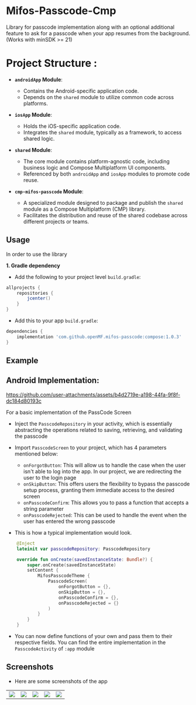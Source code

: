 # Mifos-Passcode-Cmp
Library for passcode implementation along with an optional additional feature to ask for a passcode when your app resumes from the background. (Works with minSDK >= 21)

# Project Structure :

- **`androidApp` Module**:
  - Contains the Android-specific application code.
  - Depends on the `shared` module to utilize common code across platforms.

- **`iosApp` Module**:
  - Holds the iOS-specific application code.
  - Integrates the `shared` module, typically as a framework, to access shared logic.

- **`shared` Module**:
  - The core module contains platform-agnostic code, including business logic and Compose Multiplatform UI components.
  - Referenced by both `androidApp` and `iosApp` modules to promote code reuse.

- **`cmp-mifos-passcode` Module**:
  - A specialized module designed to package and publish the `shared` module as a Compose Multiplatform (CMP) library.
  - Facilitates the distribution and reuse of the shared codebase across different projects or teams.


Usage
-----

In order to use the library

**1. Gradle dependency**

  -  Add the following to your project level `build.gradle`:

```gradle
allprojects {
	repositories {
		jcenter()
	}
}
```
  -  Add this to your app `build.gradle`:

```gradle
dependencies {
	implementation 'com.github.openMF.mifos-passcode:compose:1.0.3'
}
```

## Example

## Android Implementation:

https://github.com/user-attachments/assets/b4d2719e-a198-44fa-9f8f-dc184d80193c



For a basic implementation of the PassCode Screen
- Inject the `PasscodeRepository` in your activity, which is essentially abstracting the operations related to saving, retrieving, and validating the passcode
- Import `PasscodeScreen` to your project, which has 4 parameters mentioned below:
  - `onForgotButton`: This will allow us to handle the case when the user isn't able to log into the app. In our project, we are redirecting the user to the login page
  - `onSkipButton`: This offers users the flexibility to bypass the passcode setup process, granting them immediate access to the desired screen
  - `onPasscodeConfirm`: This allows you to pass a function that accepts a string parameter
  - `onPasscodeRejected`: This can be used to handle the event when the user has entered the wrong passcode

- This is how a typical implementation would look.

```kotlin
    @Inject
    lateinit var passcodeRepository: PasscodeRepository

    override fun onCreate(savedInstanceState: Bundle?) {
        super.onCreate(savedInstanceState)
        setContent {
            MifosPasscodeTheme {
                PasscodeScreen(
                    onForgotButton = {},
                    onSkipButton = {},
                    onPasscodeConfirm = {},
                    onPasscodeRejected = {}
                )
            }
        }
    }
```
- You can now define functions of your own and pass them to their respective fields. You can find the entire implementation in the `PasscodeActivity` of `:app` module

## Screenshots
- Here are some screenshots of the app
<table>
  <tr>
    <td><img src="https://github.com/user-attachments/assets/3435cb86-94bf-4fc9-8d91-c02ac019dd5c"></td>
    <td><img src="https://github.com/user-attachments/assets/e63c1b1f-6969-48f8-9752-d7e81b18c533"></td>
    <td><img src="https://github.com/user-attachments/assets/bee50537-44ae-4992-aefa-46032c84a426"></td>
    <td><img src="https://github.com/user-attachments/assets/4c1b5c80-cd39-4550-b2e8-ebed0d73fa01"></td>
    <td><img src="https://github.com/user-attachments/assets/39896810-a870-4dbb-9613-b1ec929cc0a8"></td>
  </tr>
</table>

